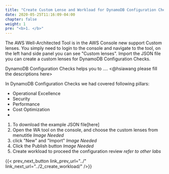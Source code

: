 ```yaml
---
title: "Create Custom Lense and Workload for DynamoDB Configuration Checks"
date: 2020-05-25T11:16:09-04:00
chapter: false
weight: 1
pre: "<b>1. </b>"
---
```


The AWS Well-Architected Tool is in the AWS Console new support Custom lenses. You simply need to login to the console and navigate to the tool, on the left hand side panel you can see "Custom lenses".
Import the JSON file you can create a custom lenses for DynamoDB Configuration Checks.

DynamoDB Configuration Checks helps you to .... <@hsiawang please fill the descriptions here>

In DynamoDB Configuration Checks we had covered following pillars:
* Operational Excellence
* Security 
* Performance
* Cost Optimization 
* 

1. To download the example JSON file[here]
2. Open the WA tool on the console, and choose the custom lenses from menutitle
   *Image Needed*
3. click "New" and "Import"
   *Image Needed*
4. Click the Publish button
   *Image Needed*
5. Create workload to proceed the configuration review
   *refer to other labs*

{{< prev_next_button link_prev_url="../" link_next_url="../2_create_workload/" />}}
